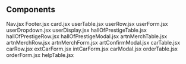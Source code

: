 ## Components

Nav.jsx
Footer.jsx
card.jsx
userTable.jsx
userRow.jsx
userForm.jsx
userDropdown.jsx
userDisplay.jsx
hallOfPrestigeTable.jsx
hallOfPrestigeRow.jsx
hallOfPrestigeModal.jsx
artnMerchTable.jsx
artnMerchRow.jsx
artnMerchForm.jsx
artConfirmModal.jsx
carTable.jsx
carRow.jsx
extCarForm.jsx
intCarForm.jsx
carModal.jsx
orderTable.jsx
orderForm.jsx
helpTable.jsx
